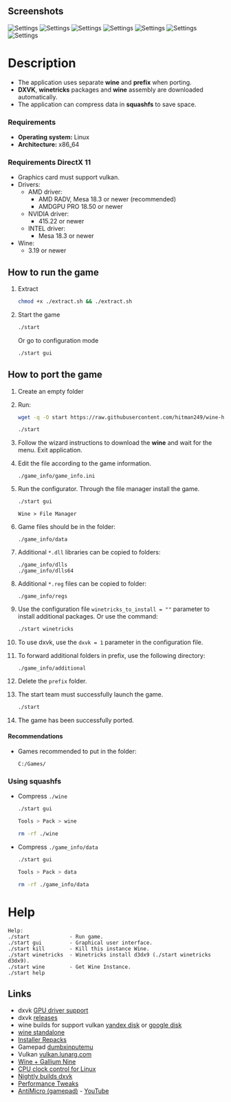 ## Screenshots 

![Settings](1.png)
![Settings](2.png)
![Settings](3.png)
![Settings](4.png)
![Settings](5.png)
![Settings](6.png)
![Settings](7.png)

# Description 

- The application uses separate **wine** and **prefix** when porting.  
- **DXVK**, **winetricks** packages and **wine** assembly are downloaded automatically.  
- The application can compress data in **squashfs** to save space.

### Requirements

- **Operating system:** Linux
- **Architecture:** x86_64

### Requirements DirectX 11

- Graphics card must support vulkan.
- Drivers:
    - AMD driver:  
        - AMD RADV, Mesa 18.3 or newer (recommended)
        - AMDGPU PRO 18.50 or newer
    - NVIDIA driver:  
        - 415.22 or newer
    - INTEL driver:  
        - Mesa 18.3 or newer
- Wine:
    - 3.19 or newer

## How to run the game

1) Extract 
    ```bash
    chmod +x ./extract.sh && ./extract.sh
    ```
2) Start the game
    ```bash
    ./start
    ``` 
    Or go to configuration mode
    ```bash
    ./start gui
    ```

## How to port the game

1) Create an empty folder

2) Run:
    ```bash
    wget -q -O start https://raw.githubusercontent.com/hitman249/wine-helpers/master/start && chmod +x start./start
    ```
    ```bash
    ./start
    ```

3) Follow the wizard instructions to download the **wine** and wait for the menu. Exit application.

4) Edit the file according to the game information.
    ```text
    ./game_info/game_info.ini
    ```

5) Run the configurator. Through the file manager install the game.
    ```bash
    ./start gui
    ```
    ```text
    Wine > File Manager
    ```
6) Game files should be in the folder: 
    ```text
    ./game_info/data
    ```

7) Additional `*.dll` libraries can be copied to folders:
    ```text
    ./game_info/dlls
    ./game_info/dlls64
    ```
    
8) Additional `*.reg` files can be copied to folder:
    ```text
    ./game_info/regs
    ```

9) Use the configuration file `winetricks_to_install = ""` parameter to install additional packages. Or use the command: 
    ```bash
    ./start winetricks
    ```

10) To use dxvk, use the `dxvk = 1` parameter in the configuration file.

11) To forward additional folders in prefix, use the following directory:
    ```text
    ./game_info/additional
    ```

12) Delete the `prefix` folder. 

13) The start team must successfully launch the game.
    ```bash
    ./start
    ```

14) The game has been successfully ported.


#### Recommendations

* Games recommended to put in the folder:
    ```text
    C:/Games/
    ```

### Using squashfs

*  Compress `./wine`
    ```bash
    ./start gui
    ```
    ```bash
    Tools > Pack > wine
    ```
    ```bash
    rm -rf ./wine
    ```

*  Compress `./game_info/data`
    ```bash
    ./start gui
    ```
    ```bash
    Tools > Pack > data
    ```
    ```bash
    rm -rf ./game_info/data
    ```


# Help

```text
Help:
./start             - Run game.
./start gui         - Graphical user interface.
./start kill        - Kill this instance Wine.
./start winetricks  - Winetricks install d3dx9 (./start winetricks d3dx9).
./start wine        - Get Wine Instance.
./start help
```

 ## Links
 
 * dxvk [GPU driver support](https://github.com/doitsujin/dxvk/wiki/Driver-support)
 * dxvk [releases](https://github.com/doitsujin/dxvk/releases)
 * wine builds for support vulkan [yandex disk](https://yadi.sk/d/IrofgqFSqHsPu) 
 or [google disk](https://drive.google.com/open?id=1fTfJQhQSzlEkY-j3g0H6p4lwmQayUNSR)
 * [wine standalone](https://lutris.net/files/runners/)
 * [Installer Repacks](https://repacks.net/)
 * Gamepad [dumbxinputemu](https://github.com/kozec/dumbxinputemu/releases)
 * Vulkan [vulkan.lunarg.com](https://vulkan.lunarg.com/sdk/home#linux)
 * [Wine + Gallium Nine](https://launchpad.net/~commendsarnex/+archive/ubuntu/winedri3)
 * [CPU clock control for Linux](http://www.michurin.net/tools/cpu-frequency.html)
 * [Nightly builds dxvk](https://haagch.frickel.club/files/dxvk/)
 * [Performance Tweaks](https://github.com/lutris/lutris/wiki/Performance-Tweaks)
 * [AntiMicro (gamepad)](https://github.com/AntiMicro/antimicro) - [YouTube](https://www.youtube.com/watch?v=HgX-pDXlF5Q)